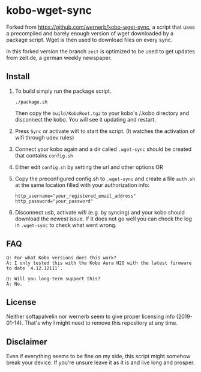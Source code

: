 kobo-wget-sync
===============

Forked from https://github.com/wernerb/kobo-wget-sync, a script that uses a precompiled and barely enough version of wget downloaded by a package script. Wget is then used to download files on every sync.

In this forked version the branch `zeit` is optimized to be used to get updates from zeit.de, a german weekly newspaper.

Install
---------------

1. To build simply run the package script.

   ```
   ./package.sh
   ```

   Then copy the `build/KoboRoot.tgz` to your kobo's /.kobo directory and disconnect the kobo.
   You will see it updating and restart.

2. Press `Sync` or activate wifi to start the script. (It watches the activation of wifi through udev rules)
3. Connect your kobo again and a dir called `.wget-sync` should be created that contains `config.sh`
4. Either edit `config.sh` by setting the url and other options OR
5. Copy the preconfigured config.sh to `.wget-sync` and create a file `auth.sh` at the same location filled with your authorization info:
   ```
   http_username="your_registered_email_address"
   http_password="your_password"
   ```
6. Disconnect usb, activate wifi (e.g. by syncing) and your kobo should download the newest issue. If it does not go well you can check the log in `.wget-sync` to check what went wrong.


FAQ
--------------
```
Q: For what Kobo versions does this work?
A: I only tested this with the Kobo Aura H2O with the latest firmware to date `4.12.12111`.

Q: Will you long-term support this?
A: No.
```
License
---------------
Neither softapalvelin nor wernerb seem to give proper licensing info (2019-01-14). That's why I might need to remove this repository at any time.

Disclaimer
---------------
Even if everything seems to be fine on my side, this script might somehow break your device. If you're unsure leave it as it is and live long and prosper.
